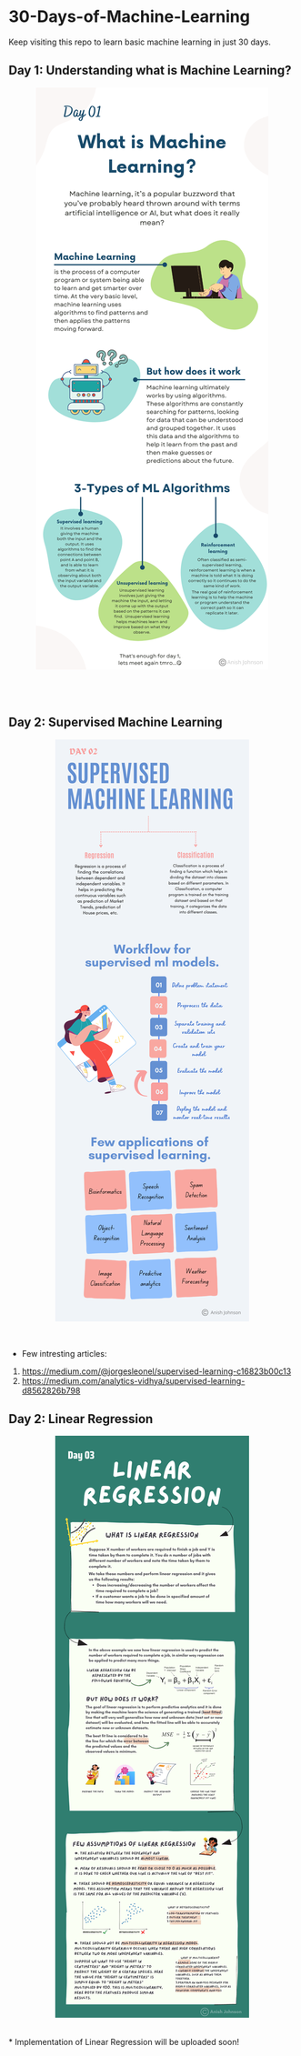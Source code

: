 # 30-Days-of-Machine-Learning
Keep visiting this repo to learn basic machine learning in just 30 days.

## Day 1: Understanding what is Machine Learning?
<p align="center">
  <img src="https://github.com/anishjohnson/30-Days-of-Machine-Learning/blob/1fd09fa08f449acf85a5fa5436395d17d15e4bb4/Content/Day_1.png">
</p><br>
<br>

## Day 2: Supervised Machine Learning
<p align="center">
  <img src="https://github.com/anishjohnson/30-Days-of-Machine-Learning/blob/1f521397ae1fd25e7570ef64df39a1f27546215a/Content/Day_2.png">
</p><br>

* Few intresting articles:
1. https://medium.com/@jorgesleonel/supervised-learning-c16823b00c13
2. https://medium.com/analytics-vidhya/supervised-learning-d8562826b798


## Day 2: Linear Regression
<p align="center">
  <img src="https://github.com/anishjohnson/30-Days-of-Machine-Learning/blob/4e490c0095eb68dd7ca7244dde1a5f9b3353a0b0/Content/Day_3.png">
</p><br>
* Implementation of Linear Regression will be uploaded soon! 

